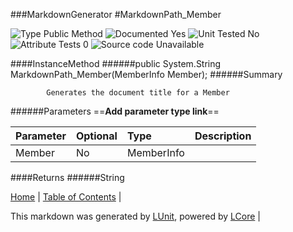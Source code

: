 ###MarkdownGenerator
#MarkdownPath_Member

![Type Public Method](http://b.repl.ca/v1/Type-Public%20Method-lightgrey.png) ![Documented Yes](http://b.repl.ca/v1/Documented-Yes-brightgreen.png) ![Unit Tested No](http://b.repl.ca/v1/Unit%20Tested-No-lightgrey.png) ![Attribute Tests 0](http://b.repl.ca/v1/Attribute%20Tests-0-lightgrey.png) ![Source code Unavailable](http://b.repl.ca/v1/Source%20code-Unavailable-red.png)

####InstanceMethod
######public System.String MarkdownPath_Member(MemberInfo Member);
######Summary

            Generates the document title for a Member
            
######Parameters
==__Add parameter type link__==

Parameter | Optional | Type | Description
:---  | :---  | :---  | :--- 
Member | No | MemberInfo | 

####Returns
######String

[Home](../../README.md) | [Table of Contents](../../TableOfContents.md) | 


This markdown was generated by [LUnit](https://github.com/CodeSingularity/LUnit), powered by [LCore](https://github.com/CodeSingularity/LCore) | 

